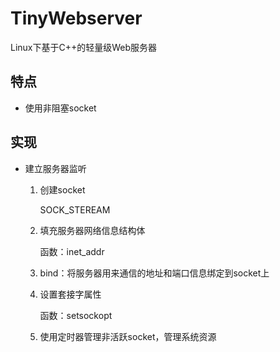 # TinyWebserver

Linux下基于C++的轻量级Web服务器

## 特点

- 使用非阻塞socket

## 实现

- 建立服务器监听

  1. 创建socket

     SOCK_STEREAM

  2. 填充服务器网络信息结构体

     函数：inet_addr

  3. bind：将服务器用来通信的地址和端口信息绑定到socket上

  4. 设置套接字属性

     函数：setsockopt

  5. 使用定时器管理非活跃socket，管理系统资源

     